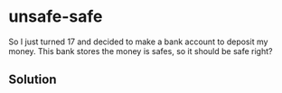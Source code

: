 # unsafe-safe

So I just turned 17 and decided to make a bank account to deposit my money. 
This bank stores the money is safes, so it should be safe right?

## Solution

